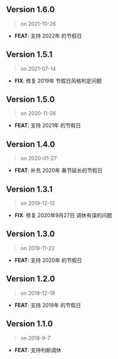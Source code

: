 ## Version 1.6.0
> on 2021-10-26

* **FEAT**: 支持 2022年 的节假日

## Version 1.5.1
> on 2021-07-14

* **FIX**: 修复 2019年 节假日风格判定问题

## Version 1.5.0
> on 2020-11-26

* **FEAT**: 支持 2021年 的节假日

## Version 1.4.0
> on 2020-01-27

* **FEAT**: 补充 2020年 春节延长的节假日

## Version 1.3.1
> on 2019-12-12

* **FIX**: 修复 2020年9月27日 调休有误的问题

## Version 1.3.0
> on 2019-11-22

* **FEAT**: 支持 2020年 的节假日


## Version 1.2.0
> on 2018-12-18

* **FEAT**: 支持 2019年 的节假日


## Version 1.1.0
> on 2018-9-7

* **FEAT**: 支持判断调休

